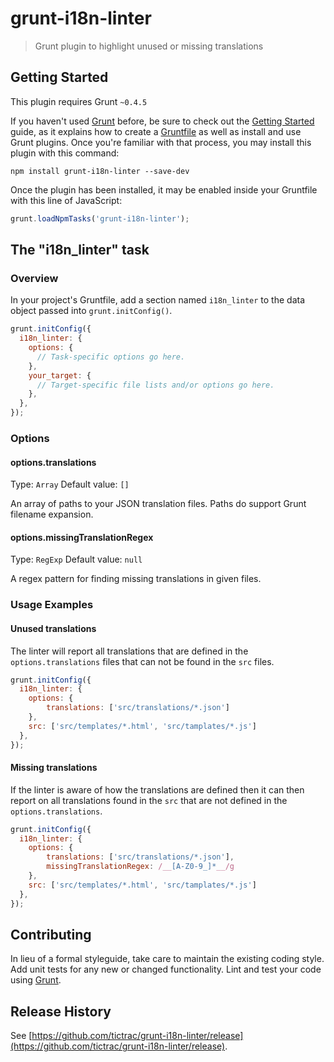 # grunt-i18n-linter

> Grunt plugin to highlight unused or missing translations

## Getting Started
This plugin requires Grunt `~0.4.5`

If you haven't used [Grunt](http://gruntjs.com/) before, be sure to check out the [Getting Started](http://gruntjs.com/getting-started) guide, as it explains how to create a [Gruntfile](http://gruntjs.com/sample-gruntfile) as well as install and use Grunt plugins. Once you're familiar with that process, you may install this plugin with this command:

```shell
npm install grunt-i18n-linter --save-dev
```

Once the plugin has been installed, it may be enabled inside your Gruntfile with this line of JavaScript:

```js
grunt.loadNpmTasks('grunt-i18n-linter');
```

## The "i18n_linter" task

### Overview
In your project's Gruntfile, add a section named `i18n_linter` to the data object passed into `grunt.initConfig()`.

```js
grunt.initConfig({
  i18n_linter: {
    options: {
      // Task-specific options go here.
    },
    your_target: {
      // Target-specific file lists and/or options go here.
    },
  },
});
```

### Options

#### options.translations
Type: `Array`
Default value: `[]`

An array of paths to your JSON translation files. Paths do support Grunt filename expansion.

#### options.missingTranslationRegex
Type: `RegExp`
Default value: `null`

A regex pattern for finding missing translations in given files.

### Usage Examples

#### Unused translations
The linter will report all translations that are defined in the ```options.translations``` files that can not be found in the ```src``` files.

```js
grunt.initConfig({
  i18n_linter: {
    options: {
        translations: ['src/translations/*.json']
    },
    src: ['src/templates/*.html', 'src/tamplates/*.js']
  },
});
```

#### Missing translations
If the linter is aware of how the translations are defined then it can then report on all translations found in the ```src``` that are not defined in the ```options.translations```.

```js
grunt.initConfig({
  i18n_linter: {
    options: {
        translations: ['src/translations/*.json'],
        missingTranslationRegex: /__[A-Z0-9_]*__/g
    },
    src: ['src/templates/*.html', 'src/tamplates/*.js']
  },
});
```

## Contributing
In lieu of a formal styleguide, take care to maintain the existing coding style. Add unit tests for any new or changed functionality. Lint and test your code using [Grunt](http://gruntjs.com/).

## Release History
See [https://github.com/tictrac/grunt-i18n-linter/release](https://github.com/tictrac/grunt-i18n-linter/release).
